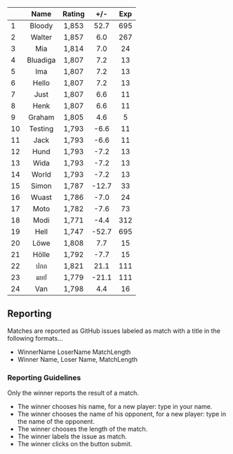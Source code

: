| |Name|Rating|+/-|Exp|
|-|:--:|:----:|:-:|:-:|
|1|Bloody|1,853|52.7|695|
|2|Walter|1,857|6.0|267|
|3|Mia|1,814|7.0|24|
|4|Bluadiga|1,807|7.2|13|
|5|Ima|1,807|7.2|13|
|6|Hello|1,807|7.2|13|
|7|Just|1,807|6.6|11|
|8|Henk|1,807|6.6|11|
|9|Graham|1,805|4.6|5|
|10|Testing|1,793|-6.6|11|
|11|Jack|1,793|-6.6|11|
|12|Hund|1,793|-7.2|13|
|13|Wida|1,793|-7.2|13|
|14|World|1,793|-7.2|13|
|15|Simon|1,787|-12.7|33|
|16|Wuast|1,786|-7.0|24|
|17|Moto|1,782|-7.6|73|
|18|Modi|1,771|-4.4|312|
|19|Hell|1,747|-52.7|695|
|20|Löwe|1,808|7.7|15|
|21|Hölle|1,792|-7.7|15|
|22|ปกถ|1,821|21.1|111|
|23|มยยั|1,779|-21.1|111|
|24|Van|1,798|4.4|16|

## Reporting

Matches are reported as GitHub issues labeled as match with a title in the following formats...

- WinnerName LoserName MatchLength
- Winner Name, Loser Name, MatchLength

### Reporting Guidelines

Only the winner reports the result of a match.

- The winner chooses his name, for a new player: type in your name.
- The winner chooses the name of his opponent, for a new player: type in the name of the opponent.
- The winner chooses the length of the match.
- The winner labels the issue as match.
- The winner clicks on the button submit.
